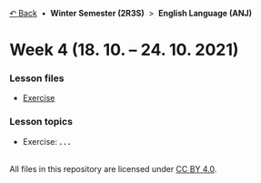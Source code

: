 [&#8630; Back](../) &nbsp;&#8226;&nbsp; **Winter Semester (2R3S)** &nbsp;>&nbsp; **English Language (ANJ)**


# Week 4 (18. 10. – 24. 10. 2021)


### Lesson files

- [Exercise](./01_Exercise)


### Lesson topics

- Exercise: **. . .**


<br/>All files in this repository are licensed under [CC BY 4.0](http://creativecommons.org/licenses/by/4.0/).
